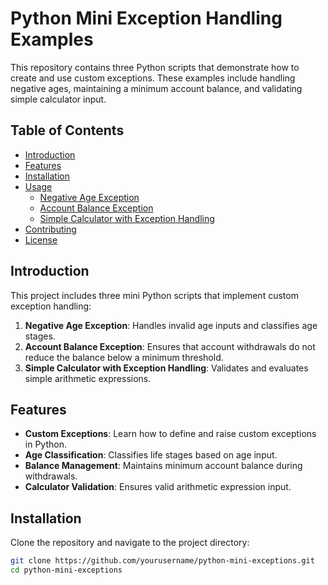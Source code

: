 # Python Mini Exception Handling Examples

This repository contains three Python scripts that demonstrate how to create and use custom exceptions. These examples include handling negative ages, maintaining a minimum account balance, and validating simple calculator input.

## Table of Contents
- [Introduction](#introduction)
- [Features](#features)
- [Installation](#installation)
- [Usage](#usage)
  - [Negative Age Exception](#negative-age-exception)
  - [Account Balance Exception](#account-balance-exception)
  - [Simple Calculator with Exception Handling](#simple-calculator-with-exception-handling)
- [Contributing](#contributing)
- [License](#license)

## Introduction

This project includes three mini Python scripts that implement custom exception handling:
1. **Negative Age Exception**: Handles invalid age inputs and classifies age stages.
2. **Account Balance Exception**: Ensures that account withdrawals do not reduce the balance below a minimum threshold.
3. **Simple Calculator with Exception Handling**: Validates and evaluates simple arithmetic expressions.

## Features

- **Custom Exceptions**: Learn how to define and raise custom exceptions in Python.
- **Age Classification**: Classifies life stages based on age input.
- **Balance Management**: Maintains minimum account balance during withdrawals.
- **Calculator Validation**: Ensures valid arithmetic expression input.

## Installation

Clone the repository and navigate to the project directory:

```bash
git clone https://github.com/yourusername/python-mini-exceptions.git
cd python-mini-exceptions
